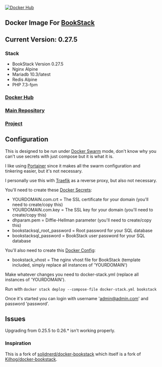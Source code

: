 [![Docker Hub](https://img.shields.io/docker/cloud/build/zeigren/bookstack)](https://hub.docker.com/repository/docker/zeigren/bookstack)

## Docker Image For [BookStack](https://github.com/ssddanbrown/BookStack)

## Current Version: 0.27.5

### Stack

- BookStack Version 0.27.5
- Nginx Alpine
- Mariadb 10.3/latest
- Redis Alpine
- PHP 7.3-fpm

### [Docker Hub](https://hub.docker.com/r/zeigren/bookstack)
### [Main Repository](https://projects.zeigren.com/diffusion/4/)
### [Project](https://projects.zeigren.com/project/view/36/)

## Configuration

This is designed to be run under [Docker Swarm](https://docs.docker.com/engine/swarm/) mode, don't know why you can't use secrets with just compose but it is what it is.

I like using [Portainer](https://www.portainer.io/) since it makes all the swarm configuration and tinkering easier, but it's not necessary.

I personally use this with [Traefik](https://traefik.io/) as a reverse proxy, but also not necessary.

You'll need to create these [Docker Secrets](https://docs.docker.com/engine/swarm/secrets/):

- YOURDOMAIN.com.crt = The SSL certificate for your domain (you'll need to create/copy this)
- YOURDOMAIN.com.key = The SSL key for your domain (you'll need to create/copy this)
- dhparam.pem = Diffie-Hellman parameter (you'll need to create/copy this)
- bookstacksql_root_password = Root password for your SQL database
- bookstacksql_password = BookStack user password for your SQL database

You'll also need to create this [Docker Config](https://docs.docker.com/engine/swarm/configs/):

- bookstack_vhost = The nginx vhost file for BookStack (template included, simply replace all instances of 'YOURDOMAIN')

Make whatever changes you need to docker-stack.yml (replace all instances of 'YOURDOMAIN').

Run with `docker stack deploy --compose-file docker-stack.yml bookstack`

Once it's started you can login with username 'admin@admin.com' and password 'password'.

## Issues

Upgrading from 0.25.5 to 0.26.* isn't working properly.

### Inspiration

This is a fork of [solidnerd/docker-bookstack](https://github.com/solidnerd/docker-bookstack) which itself is a fork of [Kilhog/docker-bookstack](https://github.com/Kilhog/docker-bookstack).

